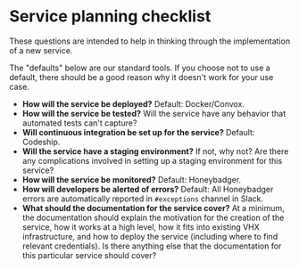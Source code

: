 # Service planning checklist

These questions are intended to help in thinking through the implementation of a new service.

The "defaults" below are our standard tools. If you choose not to use a default, there should be a good reason why it doesn't work for your use case.

- **How will the service be deployed?** Default: Docker/Convox.
- **How will the service be tested?** Will the service have any behavior that automated tests can't capture?
- **Will continuous integration be set up for the service?** Default: Codeship.
- **Will the service have a staging environment?** If not, why not? Are there any complications involved in setting up a staging environment for this service?
- **How will the service be monitored?** Default: Honeybadger.
- **How will developers be alerted of errors?** Default: All Honeybadger errors are automatically reported in `#exceptions` channel in Slack.
- **What should the documentation for the service cover?** At a minimum, the documentation should explain the motivation for the creation of the service, how it works at a high level, how it fits into existing VHX infrastructure, and how to deploy the service (including where to find relevant credentials). Is there anything else that the documentation for this particular service should cover?

